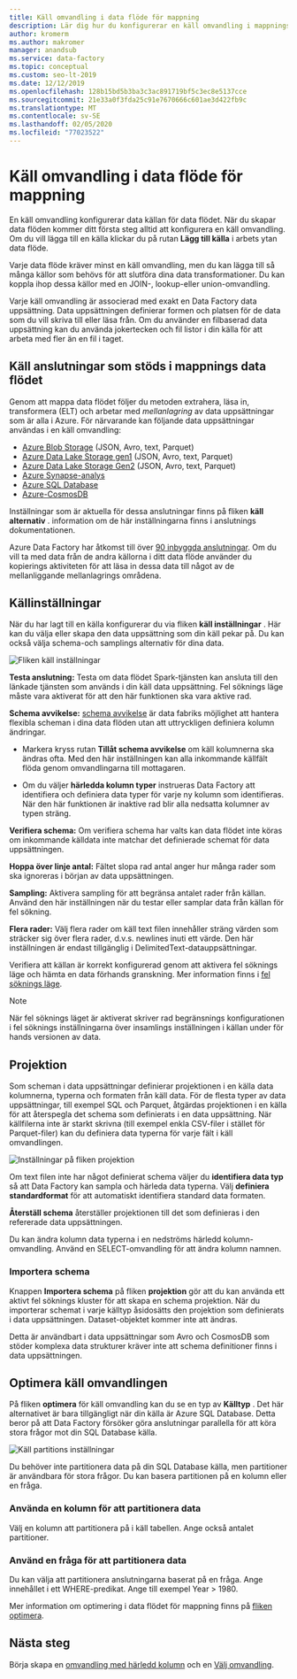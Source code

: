 ```yaml
---
title: Käll omvandling i data flöde för mappning
description: Lär dig hur du konfigurerar en käll omvandling i mappnings data flödet.
author: kromerm
ms.author: makromer
manager: anandsub
ms.service: data-factory
ms.topic: conceptual
ms.custom: seo-lt-2019
ms.date: 12/12/2019
ms.openlocfilehash: 128b15bd5b3ba3c3ac891719bf5c3ec8e5137cce
ms.sourcegitcommit: 21e33a0f3fda25c91e7670666c601ae3d422fb9c
ms.translationtype: MT
ms.contentlocale: sv-SE
ms.lasthandoff: 02/05/2020
ms.locfileid: "77023522"
---
```

# <a name="source-transformation-in-mapping-data-flow"></a>Käll omvandling i data flöde för mappning 

En käll omvandling konfigurerar data källan för data flödet. När du skapar data flöden kommer ditt första steg alltid att konfigurera en käll omvandling. Om du vill lägga till en källa klickar du på rutan **Lägg till källa** i arbets ytan data flöde.

Varje data flöde kräver minst en käll omvandling, men du kan lägga till så många källor som behövs för att slutföra dina data transformationer. Du kan koppla ihop dessa källor med en JOIN-, lookup-eller union-omvandling.

Varje käll omvandling är associerad med exakt en Data Factory data uppsättning. Data uppsättningen definierar formen och platsen för de data som du vill skriva till eller läsa från. Om du använder en filbaserad data uppsättning kan du använda jokertecken och fil listor i din källa för att arbeta med fler än en fil i taget.

## <a name="supported-source-connectors-in-mapping-data-flow"></a>Käll anslutningar som stöds i mappnings data flödet

Genom att mappa data flödet följer du metoden extrahera, läsa in, transformera (ELT) och arbetar med *mellanlagring* av data uppsättningar som är alla i Azure. För närvarande kan följande data uppsättningar användas i en käll omvandling:
    
* [Azure Blob Storage](connector-azure-blob-storage.md#mapping-data-flow-properties) (JSON, Avro, text, Parquet)
* [Azure Data Lake Storage gen1](connector-azure-data-lake-store.md#mapping-data-flow-properties) (JSON, Avro, text, Parquet)
* [Azure Data Lake Storage Gen2](connector-azure-data-lake-storage.md#mapping-data-flow-properties) (JSON, Avro, text, Parquet)
* [Azure Synapse-analys](connector-azure-sql-data-warehouse.md#mapping-data-flow-properties)
* [Azure SQL Database](connector-azure-sql-database.md#mapping-data-flow-properties)
* [Azure-CosmosDB](connector-azure-cosmos-db.md#mapping-data-flow-properties)

Inställningar som är aktuella för dessa anslutningar finns på fliken **käll alternativ** . information om de här inställningarna finns i anslutnings dokumentationen. 

Azure Data Factory har åtkomst till över [90 inbyggda anslutningar](connector-overview.md). Om du vill ta med data från de andra källorna i ditt data flöde använder du kopierings aktiviteten för att läsa in dessa data till något av de mellanliggande mellanlagrings områdena.

## <a name="source-settings"></a>Källinställningar

När du har lagt till en källa konfigurerar du via fliken **käll inställningar** . Här kan du välja eller skapa den data uppsättning som din käll pekar på. Du kan också välja schema-och samplings alternativ för dina data.

![Fliken käll inställningar](media/data-flow/source1.png "Fliken käll inställningar")

**Testa anslutning:** Testa om data flödet Spark-tjänsten kan ansluta till den länkade tjänsten som används i din käll data uppsättning. Fel söknings läge måste vara aktiverat för att den här funktionen ska vara aktive rad.

**Schema avvikelse:** [schema avvikelse](concepts-data-flow-schema-drift.md) är data fabriks möjlighet att hantera flexibla scheman i dina data flöden utan att uttryckligen definiera kolumn ändringar.

* Markera kryss rutan **Tillåt schema avvikelse** om käll kolumnerna ska ändras ofta. Med den här inställningen kan alla inkommande källfält flöda genom omvandlingarna till mottagaren.

* Om du väljer **härledda kolumn typer** instrueras Data Factory att identifiera och definiera data typer för varje ny kolumn som identifieras. När den här funktionen är inaktive rad blir alla nedsatta kolumner av typen sträng.

**Verifiera schema:** Om verifiera schema har valts kan data flödet inte köras om inkommande källdata inte matchar det definierade schemat för data uppsättningen.

**Hoppa över linje antal:** Fältet slopa rad antal anger hur många rader som ska ignoreras i början av data uppsättningen.

**Sampling:** Aktivera sampling för att begränsa antalet rader från källan. Använd den här inställningen när du testar eller samplar data från källan för fel sökning.

**Flera rader:** Välj flera rader om käll text filen innehåller sträng värden som sträcker sig över flera rader, d.v.s. newlines inuti ett värde. Den här inställningen är endast tillgänglig i DelimitedText-datauppsättningar.

Verifiera att källan är korrekt konfigurerad genom att aktivera fel söknings läge och hämta en data förhands granskning. Mer information finns i [fel söknings läge](concepts-data-flow-debug-mode.md).

> [!NOTE]
> När fel söknings läget är aktiverat skriver rad begränsnings konfigurationen i fel söknings inställningarna över insamlings inställningen i källan under för hands versionen av data.

## <a name="projection"></a>Projektion

Som scheman i data uppsättningar definierar projektionen i en källa data kolumnerna, typerna och formaten från käll data. För de flesta typer av data uppsättningar, till exempel SQL och Parquet, åtgärdas projektionen i en källa för att återspegla det schema som definierats i en data uppsättning. När källfilerna inte är starkt skrivna (till exempel enkla CSV-filer i stället för Parquet-filer) kan du definiera data typerna för varje fält i käll omvandlingen.

![Inställningar på fliken projektion](media/data-flow/source3.png "Projektion")

Om text filen inte har något definierat schema väljer du **identifiera data typ** så att Data Factory kan sampla och härleda data typerna. Välj **definiera standardformat** för att automatiskt identifiera standard data formaten.

**Återställ schema** återställer projektionen till det som definieras i den refererade data uppsättningen.

Du kan ändra kolumn data typerna i en nedströms härledd kolumn-omvandling. Använd en SELECT-omvandling för att ändra kolumn namnen.

### <a name="import-schema"></a>Importera schema

Knappen **Importera schema** på fliken **projektion** gör att du kan använda ett aktivt fel söknings kluster för att skapa en schema projektion. När du importerar schemat i varje källtyp åsidosätts den projektion som definierats i data uppsättningen. Dataset-objektet kommer inte att ändras.

Detta är användbart i data uppsättningar som Avro och CosmosDB som stöder komplexa data strukturer kräver inte att schema definitioner finns i data uppsättningen.

## <a name="optimize-the-source-transformation"></a>Optimera käll omvandlingen

På fliken **optimera** för käll omvandling kan du se en typ av **Källtyp** . Det här alternativet är bara tillgängligt när din källa är Azure SQL Database. Detta beror på att Data Factory försöker göra anslutningar parallella för att köra stora frågor mot din SQL Database källa.

![Käll partitions inställningar](media/data-flow/sourcepart3.png "partitionering")

Du behöver inte partitionera data på din SQL Database källa, men partitioner är användbara för stora frågor. Du kan basera partitionen på en kolumn eller en fråga.

### <a name="use-a-column-to-partition-data"></a>Använda en kolumn för att partitionera data

Välj en kolumn att partitionera på i käll tabellen. Ange också antalet partitioner.

### <a name="use-a-query-to-partition-data"></a>Använd en fråga för att partitionera data

Du kan välja att partitionera anslutningarna baserat på en fråga. Ange innehållet i ett WHERE-predikat. Ange till exempel Year > 1980.

Mer information om optimering i data flödet för mappning finns på [fliken optimera](concepts-data-flow-overview.md#optimize).

## <a name="next-steps"></a>Nästa steg

Börja skapa en [omvandling med härledd kolumn](data-flow-derived-column.md) och en [Välj omvandling](data-flow-select.md).
